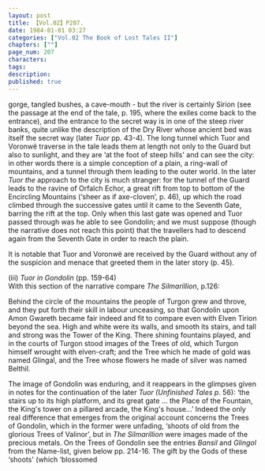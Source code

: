 ```yaml
---
layout: post
title: 【Vol.02】P207.
date: 1984-01-01 03:27
categories: ["Vol.02 The Book of Lost Tales II"]
chapters: [""]
page_num: 207
characters: 
tags: 
description: 
published: true
---
```


<p style="text-indent: 0;">
gorge, tangled bushes, a cave-mouth - but the river is certainly Sirion (see the passage at the end of the tale, p. 195, where the exiles come back to the entrance), and the entrance to the secret way is in one of the steep river banks, quite unlike the description of the Dry River whose ancient bed was itself the secret way (later <I>Tuor</I> pp. 43-4). The long tunnel which Tuor and Voronwë traverse in the tale leads them at length not only to the Guard but also to sunlight, and they are ‘at the foot of steep hills' and can see the city: in other words there is a simple conception of a plain, a ring-wall of mountains, and a tunnel through them leading to the outer world. In the later <I>Tuor the</I> approach to the city is much stranger: for the tunnel of the Guard leads to the ravine of Orfalch Echor, a great rift from top to bottom of the Encircling Mountains (‘sheer as if axe-cloven’, p. 46), up which the road climbed through the successive gates until it came to the Seventh Gate, barring the rift at the top. Only when this last gate was opened and Tuor passed through was he able to see Gondolin; and we must suppose (though the narrative does not reach this point) that the travellers had to descend again from the Seventh Gate in order to reach the plain.
</p>

It is notable that Tuor and Voronwë are received by the Guard without any of the suspicion and menace that greeted them in the later story (p. 45).

(iii) <I>Tuor in Gondolin</I> (pp. 159-64)<BR>With this section of the narrative compare <I>The Silmarillion</I>, p.126:

Behind the circle of the mountains the people of Turgon grew and throve, and they put forth their skill in labour unceasing, so that Gondolin upon Amon Gwareth became fair indeed and fit to compare even with Elven Tirion beyond the sea. High and white were its walls, and smooth its stairs, and tall and strong was the Tower of the King. There shining fountains played, and in the courts of Turgon stood images of the Trees of old, which Turgon himself wrought with elven-craft; and the Tree which he made of gold was named Glingal, and the Tree whose flowers he made of silver was named Belthil.

The image of Gondolin was enduring, and it reappears in the glimpses given in notes for the continuation of the later <I>Tuor (Unfinished Tales p</I>. 56): ‘the stairs up to its high platform, and its great gate ... the Place of the Fountain, the King's tower on a pillared arcade, the King's house...’ Indeed the only real difference that emerges from the original account concerns the Trees of Gondolin, which in the former were unfading, ‘shoots of old from the glorious Trees of Valinor’, but in <I>The Silmarillion</I> were images made of the precious metals. On the Trees of Gondolin see the entries <I>Bansil</I> and <I>Glingol</I> from the Name-list, given below pp. 214-16. The gift by the Gods of these ‘shoots' (which ‘blossomed

